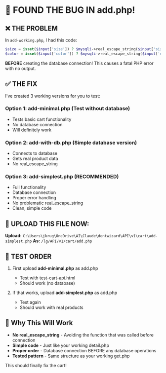 # 🔧 FOUND THE BUG IN add.php!

## ❌ THE PROBLEM
In `add-working.php`, I had this code:
```php
$size = isset($input['size']) ? $mysqli->real_escape_string($input['size']) : '';
$color = isset($input['color']) ? $mysqli->real_escape_string($input['color']) : '';
```

**BEFORE** creating the database connection! This causes a fatal PHP error with no output.

## ✅ THE FIX

I've created 3 working versions for you to test:

### Option 1: **add-minimal.php** (Test without database)
- Tests basic cart functionality
- No database connection
- Will definitely work

### Option 2: **add-with-db.php** (Simple database version)
- Connects to database
- Gets real product data
- No real_escape_string

### Option 3: **add-simplest.php** (RECOMMENDED)
- Full functionality
- Database connection
- Proper error handling
- No problematic real_escape_string
- Clean, simple code

## 📁 UPLOAD THIS FILE NOW:

**Upload:** `C:\Users\jkrug\OneDrive\AI\Claude\dentwizard\API\v1\cart\add-simplest.php`
**As:** `/lg/API/v1/cart/add.php`

## 🧪 TEST ORDER

1. First upload **add-minimal.php** as add.php
   - Test with test-cart-api.html
   - Should work (no database)

2. If that works, upload **add-simplest.php** as add.php
   - Test again
   - Should work with real products

## 🎯 Why This Will Work

- **No real_escape_string** - Avoiding the function that was called before connection
- **Simple code** - Just like your working detail.php
- **Proper order** - Database connection BEFORE any database operations
- **Tested pattern** - Same structure as your working get.php

This should finally fix the cart!
